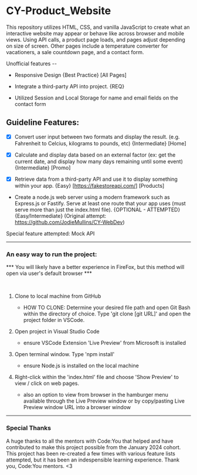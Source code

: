 # CY-Product_Website

This repository utilizes HTML, CSS, and vanilla JavaScript to create what an interactive website may appear or behave like across browser and mobile views. Using API calls, a product page loads, and pages adjust depending on size of screen. Other pages include a temperature converter for vacationers, a sale countdown page, and a contact form.

Unofficial features --

- Responsive Design {Best Practice} [All Pages]

- Integrate a third-party API into project. {REQ}

- Utilized Session and Local Storage for name and email fields on the contact form





## Guideline Features: 

- [x] Convert user input between two formats and display the result. (e.g. Fahrenheit to Celcius, kilograms to pounds, etc) {Intermediate} [Home]

- [x] Calculate and display data based on an external factor (ex: get the current date, and display how many days remaining until some event) {Intermediate} [Promo]

- [x] Retrieve data from a third-party API and use it to display something within your app. {Easy} [https://fakestoreapi.com/] [Products]

- Create a node.js web server using a modern framework such as Express.js or Fastify.  Serve at least one route that your app uses (must serve more than just the index.html file). {OPTIONAL - ATTEMPTED} {Easy/Intermediate} (Original attempt: https://github.com/JodieMullins/CY-WebDev)


Special feature attempted: Mock API 

----------------------------------------------------------------------------------------

### An easy way to run the project:

*** You will likely have a better experience in FireFox, but this method will open via user's default browser ***

<br> 

1. Clone to local machine from GitHub
    - HOW TO CLONE: Determine your desired file path and open Git Bash within the directory of choice. Type 'git clone [git URL]' and open the project folder in VSCode.

2. Open project in Visual Studio Code
    - ensure VSCode Extension 'Live Preview' from Microsoft is installed

3. Open terminal window. Type 'npm install'
    - ensure Node.js is installed on the local machine

4. Right-click within the 'index.html' file and choose 'Show Preview' to view / click on web pages. 
    - also an option to view from browser in the hamburger menu available through the Live Preview window or by copy/pasting Live Preview window URL into a browser window


-------------------------------------------------------------------------------------------

### Special Thanks

A huge thanks to all the mentors with Code:You that helped and have contributed to make this project possible from the January 2024 cohort. This project has been re-created a few times with various feature lists attempted, but it has been an indespensible learning experience. Thank you, Code:You mentors. <3 



